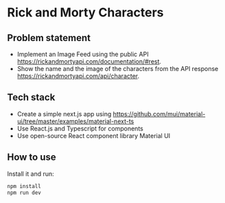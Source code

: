 # Rick and Morty Characters

## Problem statement
- Implement an Image Feed using the public API https://rickandmortyapi.com/documentation/#rest.
- Show the name and the image of the characters from the API response https://rickandmortyapi.com/api/character.

## Tech stack
- Create a simple next.js app using https://github.com/mui/material-ui/tree/master/examples/material-next-ts
- Use React.js and Typescript for components
- Use open-source React component library Material UI

## How to use

Install it and run:

```sh
npm install
npm run dev
```
